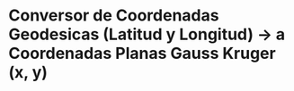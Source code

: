 # Conversor de Coordenadas Geodesicas (Latitud y Longitud) -> a Coordenadas Planas Gauss Kruger (x, y)
## 
